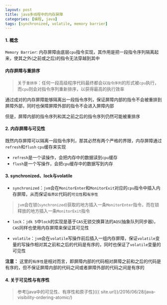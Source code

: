 ```yaml
---
layout: post
title: java多线程中的内存屏障
categories: [编程, java]
tags: [synchronized, volatile, memory barrier]
---
```


#### 1. 概念

`Memory Barrier`: 内存屏障由底层`cpu`指令实现，其作用是把一段指令序列隔离起来，使其之外(之前或之后)的指令无法穿越到其中

#### 内存屏障与重排序

> 关于`重排序`：任何一段高级程序代码最终都会以`指令序列`的形式被`cpu`执行，而`cpu`则会对指令序列重新排序，以获得最高的执行效率

通过成对的内存屏障能够隔离出一段指令序列，保证屏障内部的指令不会被重排到屏障外部，同时也保障屏障外部的指令不会进入屏障内部

但是，屏障内部的指令序列和其之前之后的指令序列仍然可能被重排序

#### 2. 内存屏障与可见性

既然内存屏障可以隔离一段指令序列，那其必然有两个严格的界限，内存屏障通过`refresh`和`flush` `cpu`缓存来实现

* `refresh`是一个读操作，会把内存中的数据读到`cpu`缓存
* `flush`是一个写操作，会把`cpu`缓存中的数据写到内存

#### 3. synchronized、lock与volatile

* `synchronized`：`jvm`会在`MonitorEnter`和`MonitorExit`对应的`cpu`指令中插入内存屏障，从而保证`临界区`代码的`可见性`和`有序性`

> `jvm`会在锁(`synchronized`)获取的地方插入一条`MonitorEnter`指令，而在锁释放的地方插入一条`MonitorExit`指令

* `lock`：`jdk 5`中`lock`的实现是基于`CAS`无锁交换算法的`AQS`(抽象队列同步器)，`CAS`同样也使用内存屏障来保证其可见性

* `volatile`：`jvm`会在`volatile`写操作前后插入一组内存屏障，保证`volatile`变量的写操作相对其之前和之后的代码是有序的，同时也保证了`volatile`变量的可见性

**注意：** 这里的`有序性`是相对而言，即屏障内部的代码相对屏障之前和之后的代码是有序的，但不保证屏障内部的代码之间或者屏障外部的代码之间是有序的

#### 4. 关于可见性与有序性

> 参考[java中的可见性、有序性和原子性]({{ site.url}}/2016/06/28/java-visibility-ordering-atomic/)